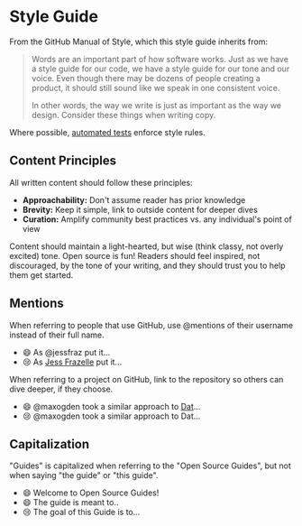 # Style Guide

From the GitHub Manual of Style, which this style guide inherits from:

> Words are an important part of how software works. Just as we have a style guide for our code, we have a style guide for our tone and our voice. Even though there may be dozens of people creating a product, it should still sound like we speak in one consistent voice.
>
> In other words, the way we write is just as important as the way we design. Consider these things when writing copy.

Where possible, [automated tests](../script/test-prose) enforce style rules.

## Content Principles
All written content should follow these principles:

* **Approachability:** Don't assume reader has prior knowledge
* **Brevity:** Keep it simple, link to outside content for deeper dives
* **Curation:** Amplify community best practices vs. any individual's point of view

Content should maintain a light-hearted, but wise (think classy, not overly excited) tone. Open source is fun! Readers should feel inspired, not discouraged, by the tone of your writing, and they should trust you to help them get started.

## Mentions

When referring to people that use GitHub, use @mentions of their username instead of their full name.

- :smile: As @jessfraz put it...
- :cry: As [Jess Frazelle](https://github.com/jessfraz) put it...

When referring to a project on GitHub, link to the repository so others can dive deeper, if they choose.

- :smile: @maxogden took a similar approach to [Dat](https://github.com/datproject/dat)...
- :cry: @maxogden took a similar approach to Dat...

## Capitalization

"Guides" is capitalized when referring to the "Open Source Guides", but not when saying "the guide" or "this guide".

- :smile: Welcome to Open Source Guides!
- :smile: The guide is meant to..
- :cry: The goal of this Guide is to...
